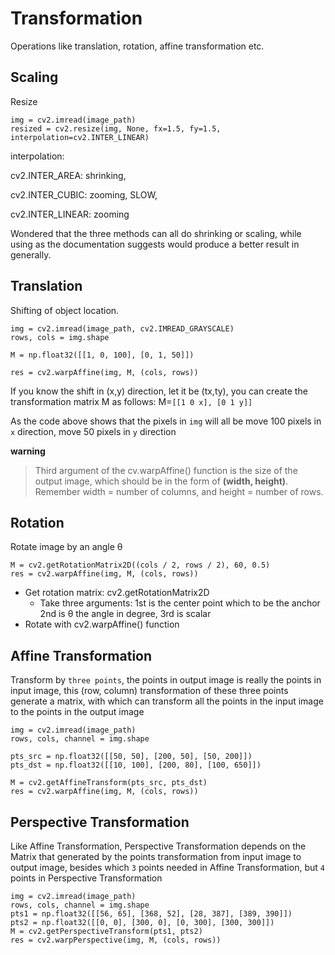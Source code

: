 # Transformation
Operations like translation, rotation, affine transformation etc.

## Scaling
Resize

```
img = cv2.imread(image_path)
resized = cv2.resize(img, None, fx=1.5, fy=1.5, interpolation=cv2.INTER_LINEAR)
```
interpolation:

cv2.INTER_AREA: shrinking,

cv2.INTER_CUBIC: zooming, SLOW,

cv2.INTER_LINEAR: zooming

Wondered that the three methods can all do shrinking or scaling, while
using as the documentation suggests would produce a better result in generally.

## Translation
Shifting of object location.

```
img = cv2.imread(image_path, cv2.IMREAD_GRAYSCALE)
rows, cols = img.shape

M = np.float32([[1, 0, 100], [0, 1, 50]])

res = cv2.warpAffine(img, M, (cols, rows))
```

If you know the shift in (x,y) direction, let it be (tx,ty), you can
create the transformation matrix M as follows: M=`[[1 0 x], [0 1 y]]`

As the code above shows that the pixels in `img` will all be move 100 pixels
in `x` direction, move 50 pixels in `y` direction

**warning**
> Third argument of the cv.warpAffine() function is the size of the output image,
> which should be in the form of **(width, height)**.
> Remember width = number of columns, and height = number of rows.

## Rotation
Rotate image by an angle θ
```
M = cv2.getRotationMatrix2D((cols / 2, rows / 2), 60, 0.5)
res = cv2.warpAffine(img, M, (cols, rows))
```
- Get rotation matrix: cv2.getRotationMatrix2D
  - Take three arguments: 1st is the center point which to be the anchor
    2nd is θ the angle in degree, 3rd is scalar
- Rotate with cv2.warpAffine() function

## Affine Transformation

Transform by `three points`, the points in output image is really the
points in input image, this (row, column) transformation of these three
points generate a matrix, with which can transform all the points in the
input image to the points in the output image

```
img = cv2.imread(image_path)
rows, cols, channel = img.shape

pts_src = np.float32([[50, 50], [200, 50], [50, 200]])
pts_dst = np.float32([[10, 100], [200, 80], [100, 650]])

M = cv2.getAffineTransform(pts_src, pts_dst)
res = cv2.warpAffine(img, M, (cols, rows))
```

## Perspective Transformation

Like Affine Transformation, Perspective Transformation depends on the
Matrix that generated by the points transformation from input image to
output image, besides which `3` points needed in Affine Transformation,
but `4` points in Perspective Transformation
```
img = cv2.imread(image_path)
rows, cols, channel = img.shape
pts1 = np.float32([[56, 65], [368, 52], [28, 387], [389, 390]])
pts2 = np.float32([[0, 0], [300, 0], [0, 300], [300, 300]])
M = cv2.getPerspectiveTransform(pts1, pts2)
res = cv2.warpPerspective(img, M, (cols, rows))
```
